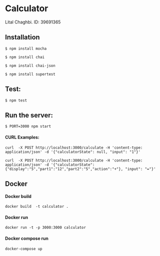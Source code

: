 # Calculator

Lital Chaghbi. ID: 39691365


## Installation

    $ npm install mocha

    $ npm install chai

    $ npm install chai-json

    $ npm install supertest


## Test:

    $ npm test


## Run the server:
 
    $ PORT=3000 npm start


#### CURL Examples:

    curl  -X POST http://localhost:3000/calculate -H 'content-type: application/json' -d '{"calculatorState": null, "input": "1"}'

    curl  -X POST http://localhost:3000/calculate -H 'content-type: application/json' -d '{"calculatorState": {"display":"5","part1":"12","part2":"5","action":"+"}, "input": "="}'


## Docker

#### Docker build

    docker build  -t calculator .
    
#### Docker run
    
    docker run -t -p 3000:3000 calculator

#### Docker compose run
  
    docker-compose up
